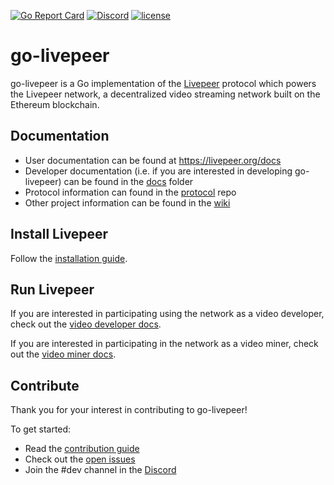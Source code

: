 [![Go Report Card](https://goreportcard.com/badge/github.com/livepeer/go-livepeer)](https://goreportcard.com/report/github.com/livepeer/go-livepeer)
[![Discord](https://img.shields.io/discord/423160867534929930.svg?style=flat-square)](https://discord.gg/7wRSUGX)
[![license](https://img.shields.io/badge/license-MIT-blue.svg?style=flat-square)](https://github.com/livepeer/go-livepeer/blob/master/LICENSE)

# go-livepeer

go-livepeer is a Go implementation of the [Livepeer](https://livepeer.org) protocol which powers the Livepeer network, a decentralized video streaming
network built on the Ethereum blockchain.

## Documentation

- User documentation can be found at https://livepeer.org/docs
- Developer documentation (i.e. if you are interested in developing go-livepeer) can be found in the [docs](doc) folder
- Protocol information can found in the [protocol](https://github.com/livepeer/protocol) repo
- Other project information can be found in the [wiki](https://github.com/livepeer/wiki/wiki)

## Install Livepeer

Follow the [installation guide](https://livepeer.org/docs/installation/install-livepeer/overview).

## Run Livepeer

If you are interested in participating using the network as a video developer, check out the [video developer docs](https://livepeer.org/docs/video-developers/overview).

If you are interested in participating in the network as a video miner, check out the [video miner docs](https://livepeer.org/docs/video-miners/overview).

## Contribute

Thank you for your interest in contributing to go-livepeer!

To get started:

- Read the [contribution guide](doc/contributing.md)
- Check out the [open issues](https://github.com/livepeer/go-livepeer/issues)
- Join the #dev channel in the [Discord](https://discord.gg/uaPhtyrWsF)
